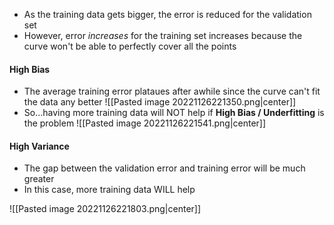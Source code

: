 - As the training data gets bigger, the error is reduced for the validation set
- However, error *increases* for the training set increases because the curve won't be able to perfectly cover all the points

#### High Bias
- The average training error plataues after awhile since the curve can't fit the data any better
![[Pasted image 20221126221350.png|center]]
- So...having more training data will NOT help if **High Bias / Underfitting** is the problem
![[Pasted image 20221126221541.png|center]]

#### High Variance
- The gap between the validation error and training error will be much greater
- In this case, more training data WILL help

![[Pasted image 20221126221803.png|center]]

